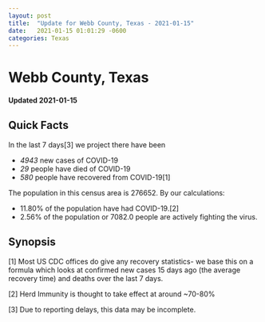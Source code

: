 ```yaml
---
layout: post
title:  "Update for Webb County, Texas - 2021-01-15"
date:   2021-01-15 01:01:29 -0600
categories: Texas
---
```


# Webb County, Texas
#### Updated 2021-01-15

## Quick Facts

In the last 7 days[3] we project there have been
- *4943* new cases of COVID-19
- *29* people have died of COVID-19
- *580* people have recovered from COVID-19[1]

The population in this census area is 276652. By our calculations:
- 11.80% of the population have had COVID-19.[2]
- 2.56% of the population or 7082.0 people are actively fighting the virus.

## Synopsis




[1] Most US CDC offices do give any recovery statistics- we base this on a formula which looks at confirmed new cases
15 days ago (the average recovery time) and deaths over the last 7 days.

[2] Herd Immunity is thought to take effect at around ~70-80%

[3] Due to reporting delays, this data may be incomplete.
 
    